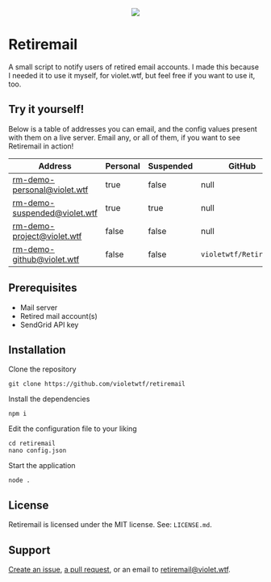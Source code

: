 <p align="center">
  <img src="https://violet.lgbt/Retiremail.png">
</p>

# Retiremail
A small script to notify users of retired email accounts. I made this because I needed it to use it myself, for violet.wtf, but feel free if you want to use it, too.

## Try it yourself!
Below is a table of addresses you can email, and the config values present with them on a live server. Email any, or all of them, if you want to see Retiremail in action!

Address | Personal | Suspended | GitHub
--- | --- | --- | ---
<rm-demo-personal@violet.wtf> | true | false | null
<rm-demo-suspended@violet.wtf> | true | true | null
<rm-demo-project@violet.wtf> | false | false | null
<rm-demo-github@violet.wtf> | false | false | `violetwtf/Retiremail`

## Prerequisites
* Mail server
* Retired mail account(s)
* SendGrid API key

## Installation
Clone the repository
```
git clone https://github.com/violetwtf/retiremail
```
Install the dependencies
```
npm i
```
Edit the configuration file to your liking
```
cd retiremail
nano config.json
```
Start the application
```
node .
```

## License
Retiremail is licensed under the MIT license. See: `LICENSE.md`.

## Support
[Create an issue](https://github.com/violetwtf/retiremail/issues/new), [a pull request](https://github.com/violetwtf/retiremail/pulls), or an email to <retiremail@violet.wtf>.